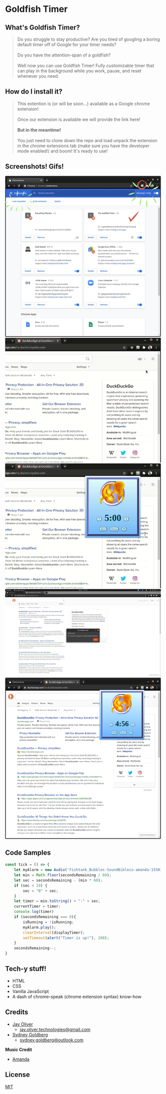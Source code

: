 # Goldfish Timer

## What's Goldfish Timer?
> Do you struggle to stay productive? Are you tired of googling a boring default timer off of Google for your timer needs?<br> <br>Do you have the attention-span of a goldfish? <br><br> Well now you can use Goldfish Timer! Fully customizable  timer that can play in the background while you work, pause, and reset whenever you need. 

## How do I install it?
> This extention is (or will be soon...) available as a Google chrome extension! <br><br> Once our extension is available we will provide the link here!<br><br> **But in the meantime!** <br><br>You just need to clone down the repo and load unpack the extension in the chrome extensions tab (make sure you have the developer mode enabled!) and boom! It's ready to use! 

## Screenshots! Gifs!
![Easy install!|500x500, 20%](install.png)<br>
![Starting the timer|500x500, 20%](open_start_pause.gif)<br>
![Adjusting time and restart|500x500, 20%](adjust_time_and_restart.gif)<br>
![Alert popup|500x500, 20%](alert.png)<br>
![Time in use|500x500, 20%](timer_in_use.png)<br>

## Code Samples
```Javascript
const tick = () => {
    let myAlarm = new Audio('Fishtank_Bubbles-SoundBibleco-amanda-1550139304.mp3')
    let min = Math.floor(secondsRemaining / 60); 
    let sec = secondsRemaining - (min * 60);
    if (sec < 10) {
        sec = "0" + sec;
    }
    let timer = min.toString() + ":" + sec;
    currentTimer = timer;
    console.log(timer)
    if (secondsRemaining === 0){
        isRunning = !isRunning;
        myAlarm.play();
        clearInterval(displayTimer);
        setTimeout(alert("Timer is up!"), 200);
    }
    secondsRemaining--;
}
```

## Tech-y stuff!
* HTML
* CSS
* Vanilla JavaScript
* A dash of chrome-speak (chrome extension syntax) know-how

## Credits
* [Jay Oliver](https://github.com/Qwerter49)
    * jay.oliver.technologies@gmail.com
* [Sydney Goldberg](https://www.linkedin.com/in/sydney-goldberg-32b9751b0/)
    * sydney.goldberg@outlook.com

**Music Credit**
* [Amanda](http://soundbible.com/1571-Fishtank-Bubbles-2.html)


## License
[MIT](https://choosealicense.com/licenses/mit/)
